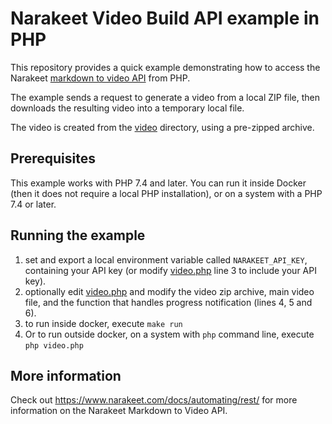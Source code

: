 # Narakeet Video Build API example in PHP

This repository provides a quick example demonstrating how to access the Narakeet [markdown to video API](https://www.narakeet.com/docs/automating/rest/) from PHP.

The example sends a request to generate a video from a local ZIP file, then downloads the resulting video into a temporary local file. 

The video is created from the [video](video) directory, using a pre-zipped archive. 

## Prerequisites

This example works with PHP 7.4 and later. You can run it inside Docker (then it does not require a local PHP installation), or on a system with a PHP 7.4 or later.

## Running the example

1. set and export a local environment variable called `NARAKEET_API_KEY`, containing your API key (or modify [video.php](video.php) line 3 to include your API key).
2. optionally edit [video.php](video.php) and modify the video zip archive, main video file, and the function that handles progress notification (lines 4, 5 and 6).
2. to run inside docker, execute `make run`
3. Or to run outside docker, on a system with `php` command line, execute `php video.php`

## More information

Check out <https://www.narakeet.com/docs/automating/rest/> for more information on the Narakeet Markdown to Video API. 
